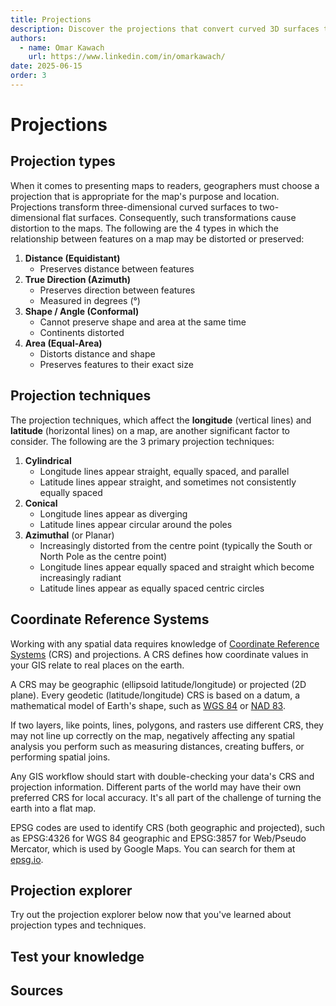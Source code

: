```yaml
---
title: Projections
description: Discover the projections that convert curved 3D surfaces to flat 2D surfaces.
authors:
  - name: Omar Kawach
    url: https://www.linkedin.com/in/omarkawach/
date: 2025-06-15
order: 3
---
```


# Projections

## Projection types

When it comes to presenting maps to readers, geographers must choose a projection that is appropriate for the map's purpose and location. Projections transform three-dimensional curved surfaces to two-dimensional flat surfaces. Consequently, such transformations cause distortion to the maps. The following are the 4 types in which the relationship between features on a map may be distorted or preserved:

1. **Distance (Equidistant)**
   - Preserves distance between features
2. **True Direction (Azimuth)**
   - Preserves direction between features
   - Measured in degrees (°)
3. **Shape / Angle (Conformal)**
   - Cannot preserve shape and area at the same time
   - Continents distorted
4. **Area (Equal-Area)**
   - Distorts distance and shape
   - Preserves features to their exact size

## Projection techniques

The projection techniques, which affect the **longitude** (vertical lines) and **latitude** (horizontal lines) on a map, are another significant factor to consider. The following are the 3 primary projection techniques:

1. **Cylindrical**
   - Longitude lines appear straight, equally spaced, and parallel
   - Latitude lines appear straight, and sometimes not consistently equally spaced
2. **Conical**
   - Longitude lines appear as diverging
   - Latitude lines appear circular around the poles
3. **Azimuthal** (or Planar)
   - Increasingly distorted from the centre point (typically the South or North Pole as the centre point)
   - Longitude lines appear equally spaced and straight which become increasingly radiant
   - Latitude lines appear as equally spaced centric circles

<ContentFigure 
   :imgSrc="'/assets/images/projection_surfaces.png'" 
   :description="'Cylinder, cone and plane'"
   :anchorHref="'https://creativecommons.org/licenses/by-nc-sa/4.0/'"
   :anchorText="'Credit: PennState licensed under CC BY-ND 2.0'"
/>

## Coordinate Reference Systems

Working with any spatial data requires knowledge of [Coordinate Reference Systems](https://en.wikipedia.org/wiki/Spatial_reference_system) (CRS) and projections.
A CRS defines how coordinate values in your GIS relate to real places on the earth.

A CRS may be geographic (ellipsoid latitude/longitude) or projected (2D plane). Every geodetic (latitude/longitude) CRS is based on a datum, a mathematical model of Earth's shape, such as [WGS 84](https://en.wikipedia.org/wiki/World_Geodetic_System) or [NAD 83](https://en.wikipedia.org/wiki/North_American_Datum).

If two layers, like points, lines, polygons, and rasters use different CRS, they may not line up correctly on the map, negatively affecting any spatial analysis you perform such as measuring distances, creating buffers, or performing spatial joins.

Any GIS workflow should start with double-checking your data's CRS and projection information.
Different parts of the world may have their own preferred CRS for local accuracy. 
It's all part of the challenge of turning the earth into a flat map.

EPSG codes are used to identify CRS (both geographic and projected), such as EPSG:4326 for WGS 84 geographic and EPSG:3857 for Web/Pseudo Mercator, which is used by Google Maps.
You can search for them at [epsg.io](https://epsg.io/).

## Projection explorer

Try out the projection explorer below now that you've learned about projection types and techniques.

<ProjectionExplorer />

## Test your knowledge

<Quiz :quiz-data="{
  questions: [
    {
      question: 'The Albers projection uses which technique and type?',
      options: [
        {
          answer: 'Conical and Equal Area',
          key: 1
        },
        {
          answer: 'Azimuthal and Equal Area',
          key: 2
        },
        {
          answer: 'Conical and Conformal',
          key: 3
        }
      ],
      correctAnswer: 1
    },
    {
      question: 'The Equirectangular projection uses which technique and type?',
      options: [
        {
          answer: 'Azimuthal and Equidistant',
          key: 1
        },
        {
          answer: 'Azimuthal and Conformal',
          key: 2
        },
        {
          answer: 'Cylindrical and Conformal',
          key: 3
        },
        {
          answer: 'Cylindrical and Equidistant',
          key: 4
        }
      ],
      correctAnswer: 4
    },
    {
      question: 'The Mercator projection distorts the area of features. When looking at this projection, does Greenland appear much larger than Africa?',
      options: [
        {
          answer: 'No',
          key: 1
        },
        {
          answer: 'Yes',
          key: 2
        }
      ],
      correctAnswer: 2
    },
    {
      question: 'Trick question: The spherical version of which projection is the de facto standard for web mapping?',
      options: [
        {
          answer: 'Mercator projection',
          key: 1
        },
        {
          answer: 'Again, Mercator projection, but non-conformal',
          key: 2
        }
      ],
      correctAnswer: 2
    }
  ]
}"/>

## Sources

<Sources 
  :sources="
  [{
      title: 'Map Projections and Distortion',
      url: 'http://www.geography.hunter.cuny.edu/~jochen/gtech361/lectures/lecture04/concepts/Map%20coordinate%20systems/Map%20projections%20and%20distortion.htm',
      author: 'Hunter College',
    },
    {
      title: 'Projections',
      url: 'https://www.icsm.gov.au/education/fundamentals-mapping/projections',
      author: 'Intergovernmental Committee on Surveying and Mapping',
    },
    {
      title: 'Supported Map Projections',
      url: 'https://desktop.arcgis.com/en/arcmap/latest/map/projections/mercator.htm',
      author: 'ArcMap',
    },
    {
      title: 'Characteristics of Projections',
      url: 'https://www.e-education.psu.edu/geog486/node/675',
      author: 'PennState College of Earth and Mineral Sciences',
  }]"
/>
